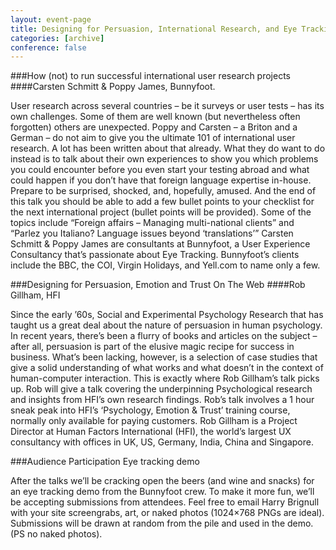 ```yaml
---
layout: event-page
title: Designing for Persuasion, International Research, and Eye Tracking!
categories: [archive]
conference: false
---
```


###How (not) to run successful international user research projects
####Carsten Schmitt &amp; Poppy James, Bunnyfoot.

User research across several countries – be it surveys or user tests – has its own challenges. Some of them are well known (but nevertheless often forgotten) others are unexpected.
Poppy and Carsten – a Briton and a German – do not aim to give you the ultimate 101 of international user research. A lot has been written about that already. What they do want to do instead is to talk about their own experiences to show you which problems you could encounter before you even start your testing abroad and what could happen if you don’t have that foreign language expertise in-house.
Prepare to be surprised, shocked, and, hopefully, amused. And the end of this talk you should be able to add a few bullet points to your checklist for the next international project (bullet points will be provided).
Some of the topics include “Foreign affairs – Managing multi-national clients” and “Parlez you Italiano? Language issues beyond ‘translations’”
Carsten Schmitt & Poppy James are consultants at Bunnyfoot, a User Experience Consultancy that’s passionate about Eye Tracking. Bunnyfoot’s clients include the BBC, the COI, Virgin Holidays, and Yell.com to name only a few.


###Designing for Persuasion, Emotion and Trust On The Web
####Rob Gillham, HFI

Since the early ’60s, Social and Experimental Psychology Research that has taught us a great deal about the nature of persuasion in human psychology.
In recent years, there’s been a flurry of books and articles on the subject – after all, persuasion is part of the elusive magic recipe for success in business. What’s been lacking, however, is a selection of case studies that give a solid understanding of what works and what doesn’t in the context of human-computer interaction.
This is exactly where Rob Gillham’s talk picks up. Rob will give a talk covering the underpinning Psychological research and insights from HFI’s own research findings.
Rob’s talk involves a 1 hour sneak peak into HFI’s ‘Psychology, Emotion & Trust’ training course, normally only available for paying customers.
Rob Gillham is a Project Director at Human Factors International (HFI), the world’s largest UX consultancy with offices in UK, US, Germany, India, China and Singapore.



###Audience Participation Eye tracking demo

After the talks we’ll be cracking open the beers (and wine and snacks) for an eye tracking demo from the Bunnyfoot crew.
To make it more fun, we’ll be accepting submissions from attendees. Feel free to email Harry Brignull with your site screengrabs, art, or naked photos (1024×768 PNGs are ideal).
Submissions will be drawn at random from the pile and used in the demo. (PS no naked photos).


